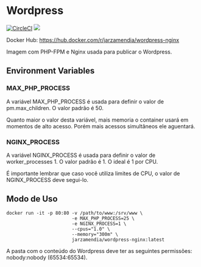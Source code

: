 # Wordpress

[![CircleCI](https://circleci.com/gh/Jarzamendia/wordpress.svg?style=svg)](https://circleci.com/gh/Jarzamendia/wordpress)
[![](https://images.microbadger.com/badges/version/jarzamendia/wordpress-nginx.svg)](https://microbadger.com/images/jarzamendia/wordpress-nginx "Get your own version badge on microbadger.com")

Docker Hub: https://hub.docker.com/r/jarzamendia/wordpress-nginx

Imagem com PHP-FPM e Nginx usada para publicar o Wordpress.

## Environment Variables

### MAX_PHP_PROCESS

A variável MAX_PHP_PROCESS é usada para definir o valor de pm.max_children. O valor padrão é 50.

Quanto maior o valor desta variável, mais memoria o container usará em momentos de alto acesso. Porém mais acessos simultâneos ele aguentará.

### NGINX_PROCESS

A variável NGINX_PROCESS é usada para definir o valor de worker_processes 1. O valor padrão é 1. O ideal é 1 por CPU.

É importante lembrar que caso você utiliza limites de CPU, o valor de NGINX_PROCESS deve segui-lo.

## Modo de Uso

```shell
docker run -it -p 80:80 -v /path/to/www:/srv/www \ 
                        -e MAX_PHP_PROCESS=25 \
                        -e NGINX_PROCESS=1 \
                        --cpus="1.0" \
                        --memory="300m" \
                        jarzamendia/wordpress-nginx:latest
```

A pasta com o conteúdo do Wordpress deve ter as seguintes permissões: nobody:nobody (65534:65534).
